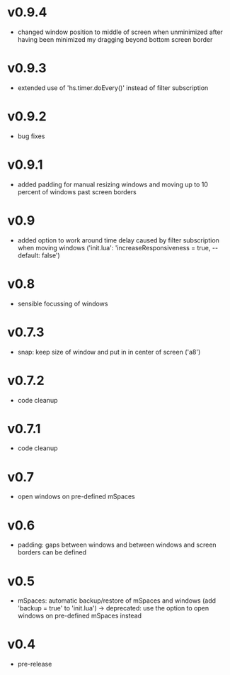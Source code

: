 
  
# v0.9.4

* changed window position to middle of screen when unminimized after having been minimized my dragging beyond bottom screen border
  
# v0.9.3

* extended use of 'hs.timer.doEvery()' instead of filter subscription

# v0.9.2

* bug fixes
  
# v0.9.1

* added padding for manual resizing windows and moving up to 10 percent of windows past screen borders

  
# v0.9

* added option to work around time delay caused by filter subscription when moving windows ('init.lua': 'increaseResponsiveness = true, -- default: false')


  
# v0.8

* sensible focussing of windows


# v0.7.3

* snap: keep size of window and put in in center of screen ('a8')


# v0.7.2

* code cleanup

# v0.7.1

* code cleanup
  
# v0.7

* open windows on pre-defined mSpaces

# v0.6

* padding: gaps between windows and between windows and screen borders can be defined
  
# v0.5

* mSpaces: automatic backup/restore of mSpaces and windows (add 'backup = true' to 'init.lua') -> deprecated: use the option to open windows on pre-defined mSpaces instead

 # v0.4

* pre-release
  
